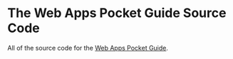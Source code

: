 # The Web Apps Pocket Guide Source Code
All of the source code for the [Web Apps Pocket Guide](https://gomakethings.com/guides/).
